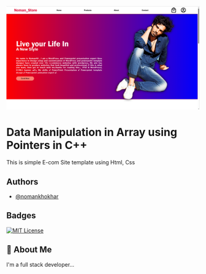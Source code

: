 ![Project Screenshot](./E-com.PNG)

# Data Manipulation in Array using Pointers in C++

This is simple E-com Site template using Html, Css

## Authors

- [@nomankhokhar](https://www.github.com/nomankhokhar)

## Badges

[![MIT License](https://img.shields.io/badge/License-MIT-green.svg)](https://choosealicense.com/licenses/mit/)

## 🚀 About Me

I'm a full stack developer...
